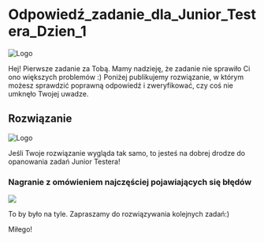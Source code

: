 # Odpowiedź_zadanie_dla_Junior_Testera_Dzien_1

<img alt="Logo" src="https://blog.testuj.pl/wp-content/uploads/2018/07/testujpl_logo.png">

Hej! Pierwsze zadanie za Tobą. Mamy nadzieję, że zadanie nie sprawiło Ci ono większych problemów :)
Poniżej publikujemy rozwiązanie, w którym możesz sprawdzić poprawną odpowiedź i zweryfikować, czy coś nie umknęło Twojej uwadze.

## Rozwiązanie

<img alt="Logo" src="https://blog.testuj.pl/wp-content/uploads/2018/07/zaD-1.png">

Jeśli Twoje rozwiązanie wygląda tak samo, to jesteś na dobrej drodze do opanowania zadań Junior Testera!

### Nagranie z omówieniem najczęściej pojawiających się błędów

<a href="https://www.youtube.com/watch?v=pl1Uei-bAMs&feature=youtu.be
" target="_blank"><img src="https://blog.testuj.pl/wp-content/uploads/2018/07/Bez-tytułu.png" /></a>

To by było na tyle. Zapraszamy do rozwiązywania kolejnych zadań:)

Miłego!
